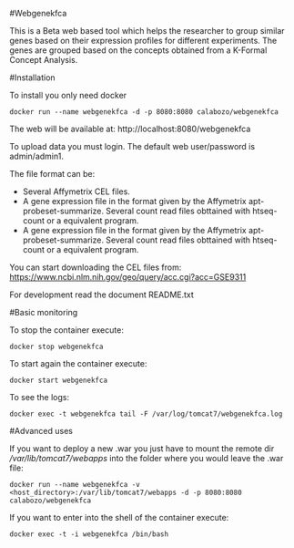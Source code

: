 #Webgenekfca

This is a Beta web based tool which helps the researcher to group similar genes based on their expression profiles for different experiments.
The genes are grouped based on the concepts obtained from a K-Formal Concept Analysis.

#Installation

To install you only need docker
```
docker run --name webgenekfca -d -p 8080:8080 calabozo/webgenekfca
```
The web will be available at: http://localhost:8080/webgenekfca

To upload data you must login. The default web user/password is admin/admin1.

The file format can be:
* Several Affymetrix CEL files.  
* A gene expression file in the format given by the Affymetrix apt-probeset-summarize.
Several count read files obttained with htseq-count or a equivalent program.
* A gene expression file in the format given by the Affymetrix apt-probeset-summarize.
Several count read files obttained with htseq-count or a equivalent program.

You can start downloading the CEL files from:
https://www.ncbi.nlm.nih.gov/geo/query/acc.cgi?acc=GSE9311

For development read the document README.txt

#Basic monitoring

To stop the container execute:
```
docker stop webgenekfca
```

To start again the container execute:
```
docker start webgenekfca
```

To see the logs:
```
docker exec -t webgenekfca tail -F /var/log/tomcat7/webgenekfca.log
```

#Advanced uses

If you want to deploy a new .war you just have to mount the remote dir */var/lib/tomcat7/webapps* into the folder where you would leave the .war file:
```
docker run --name webgenekfca -v <host_directory>:/var/lib/tomcat7/webapps -d -p 8080:8080 calabozo/webgenekfca
```
If you want to enter into the shell of the container execute:
```
docker exec -t -i webgenekfca /bin/bash
```
